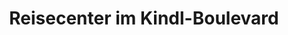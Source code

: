 ---
title: "Reisecenter im Kindl-Boulevard"
url: /berlin/reisecenter-im-kindl-boulevard/
shop: Reisebüro
---